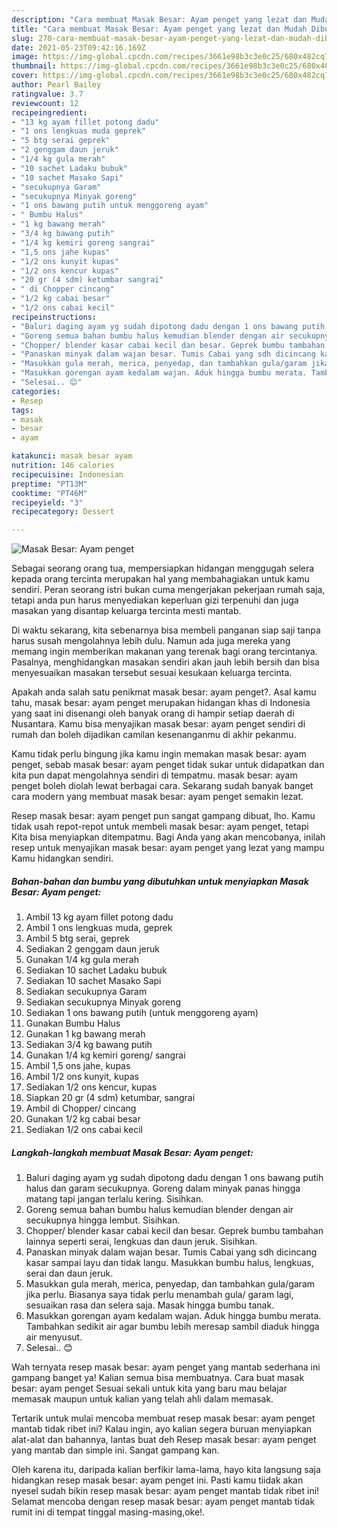 ```yaml
---
description: "Cara membuat Masak Besar: Ayam penget yang lezat dan Mudah Dibuat"
title: "Cara membuat Masak Besar: Ayam penget yang lezat dan Mudah Dibuat"
slug: 270-cara-membuat-masak-besar-ayam-penget-yang-lezat-dan-mudah-dibuat
date: 2021-05-23T09:42:16.169Z
image: https://img-global.cpcdn.com/recipes/3661e98b3c3e0c25/680x482cq70/masak-besar-ayam-penget-foto-resep-utama.jpg
thumbnail: https://img-global.cpcdn.com/recipes/3661e98b3c3e0c25/680x482cq70/masak-besar-ayam-penget-foto-resep-utama.jpg
cover: https://img-global.cpcdn.com/recipes/3661e98b3c3e0c25/680x482cq70/masak-besar-ayam-penget-foto-resep-utama.jpg
author: Pearl Bailey
ratingvalue: 3.7
reviewcount: 12
recipeingredient:
- "13 kg ayam fillet potong dadu"
- "1 ons lengkuas muda geprek"
- "5 btg serai geprek"
- "2 genggam daun jeruk"
- "1/4 kg gula merah"
- "10 sachet Ladaku bubuk"
- "10 sachet Masako Sapi"
- "secukupnya Garam"
- "secukupnya Minyak goreng"
- "1 ons bawang putih untuk menggoreng ayam"
- " Bumbu Halus"
- "1 kg bawang merah"
- "3/4 kg bawang putih"
- "1/4 kg kemiri goreng sangrai"
- "1,5 ons jahe kupas"
- "1/2 ons kunyit kupas"
- "1/2 ons kencur kupas"
- "20 gr (4 sdm) ketumbar sangrai"
- " di Chopper cincang"
- "1/2 kg cabai besar"
- "1/2 ons cabai kecil"
recipeinstructions:
- "Baluri daging ayam yg sudah dipotong dadu dengan 1 ons bawang putih halus dan garam secukupnya. Goreng dalam minyak panas hingga matang tapi jangan terlalu kering. Sisihkan."
- "Goreng semua bahan bumbu halus kemudian blender dengan air secukupnya hingga lembut. Sisihkan."
- "Chopper/ blender kasar cabai kecil dan besar. Geprek bumbu tambahan lainnya seperti serai, lengkuas dan daun jeruk. Sisihkan."
- "Panaskan minyak dalam wajan besar. Tumis Cabai yang sdh dicincang kasar sampai layu dan tidak langu. Masukkan bumbu halus, lengkuas, serai dan daun jeruk."
- "Masukkan gula merah, merica, penyedap, dan tambahkan gula/garam jika perlu. Biasanya saya tidak perlu menambah gula/ garam lagi, sesuaikan rasa dan selera saja. Masak hingga bumbu tanak."
- "Masukkan gorengan ayam kedalam wajan. Aduk hingga bumbu merata. Tambahkan sedikit air agar bumbu lebih meresap sambil diaduk hingga air menyusut."
- "Selesai.. 😊"
categories:
- Resep
tags:
- masak
- besar
- ayam

katakunci: masak besar ayam 
nutrition: 146 calories
recipecuisine: Indonesian
preptime: "PT13M"
cooktime: "PT46M"
recipeyield: "3"
recipecategory: Dessert

---
```



![Masak Besar: Ayam penget](https://img-global.cpcdn.com/recipes/3661e98b3c3e0c25/680x482cq70/masak-besar-ayam-penget-foto-resep-utama.jpg)

Sebagai seorang orang tua, mempersiapkan hidangan menggugah selera kepada orang tercinta merupakan hal yang membahagiakan untuk kamu sendiri. Peran seorang istri bukan cuma mengerjakan pekerjaan rumah saja, tetapi anda pun harus menyediakan keperluan gizi terpenuhi dan juga masakan yang disantap keluarga tercinta mesti mantab.

Di waktu  sekarang, kita sebenarnya bisa membeli panganan siap saji tanpa harus susah mengolahnya lebih dulu. Namun ada juga mereka yang memang ingin memberikan makanan yang terenak bagi orang tercintanya. Pasalnya, menghidangkan masakan sendiri akan jauh lebih bersih dan bisa menyesuaikan masakan tersebut sesuai kesukaan keluarga tercinta. 



Apakah anda salah satu penikmat masak besar: ayam penget?. Asal kamu tahu, masak besar: ayam penget merupakan hidangan khas di Indonesia yang saat ini disenangi oleh banyak orang di hampir setiap daerah di Nusantara. Kamu bisa menyajikan masak besar: ayam penget sendiri di rumah dan boleh dijadikan camilan kesenanganmu di akhir pekanmu.

Kamu tidak perlu bingung jika kamu ingin memakan masak besar: ayam penget, sebab masak besar: ayam penget tidak sukar untuk didapatkan dan kita pun dapat mengolahnya sendiri di tempatmu. masak besar: ayam penget boleh diolah lewat berbagai cara. Sekarang sudah banyak banget cara modern yang membuat masak besar: ayam penget semakin lezat.

Resep masak besar: ayam penget pun sangat gampang dibuat, lho. Kamu tidak usah repot-repot untuk membeli masak besar: ayam penget, tetapi Kita bisa menyiapkan ditempatmu. Bagi Anda yang akan mencobanya, inilah resep untuk menyajikan masak besar: ayam penget yang lezat yang mampu Kamu hidangkan sendiri.

<!--inarticleads1-->

##### Bahan-bahan dan bumbu yang dibutuhkan untuk menyiapkan Masak Besar: Ayam penget:

1. Ambil 13 kg ayam fillet potong dadu
1. Ambil 1 ons lengkuas muda, geprek
1. Ambil 5 btg serai, geprek
1. Sediakan 2 genggam daun jeruk
1. Gunakan 1/4 kg gula merah
1. Sediakan 10 sachet Ladaku bubuk
1. Sediakan 10 sachet Masako Sapi
1. Sediakan secukupnya Garam
1. Sediakan secukupnya Minyak goreng
1. Sediakan 1 ons bawang putih (untuk menggoreng ayam)
1. Gunakan  Bumbu Halus
1. Gunakan 1 kg bawang merah
1. Sediakan 3/4 kg bawang putih
1. Gunakan 1/4 kg kemiri goreng/ sangrai
1. Ambil 1,5 ons jahe, kupas
1. Ambil 1/2 ons kunyit, kupas
1. Sediakan 1/2 ons kencur, kupas
1. Siapkan 20 gr (4 sdm) ketumbar, sangrai
1. Ambil  di Chopper/ cincang
1. Gunakan 1/2 kg cabai besar
1. Sediakan 1/2 ons cabai kecil




<!--inarticleads2-->

##### Langkah-langkah membuat Masak Besar: Ayam penget:

1. Baluri daging ayam yg sudah dipotong dadu dengan 1 ons bawang putih halus dan garam secukupnya. Goreng dalam minyak panas hingga matang tapi jangan terlalu kering. Sisihkan.
1. Goreng semua bahan bumbu halus kemudian blender dengan air secukupnya hingga lembut. Sisihkan.
1. Chopper/ blender kasar cabai kecil dan besar. Geprek bumbu tambahan lainnya seperti serai, lengkuas dan daun jeruk. Sisihkan.
1. Panaskan minyak dalam wajan besar. Tumis Cabai yang sdh dicincang kasar sampai layu dan tidak langu. Masukkan bumbu halus, lengkuas, serai dan daun jeruk.
1. Masukkan gula merah, merica, penyedap, dan tambahkan gula/garam jika perlu. Biasanya saya tidak perlu menambah gula/ garam lagi, sesuaikan rasa dan selera saja. Masak hingga bumbu tanak.
1. Masukkan gorengan ayam kedalam wajan. Aduk hingga bumbu merata. Tambahkan sedikit air agar bumbu lebih meresap sambil diaduk hingga air menyusut.
1. Selesai.. 😊




Wah ternyata resep masak besar: ayam penget yang mantab sederhana ini gampang banget ya! Kalian semua bisa membuatnya. Cara buat masak besar: ayam penget Sesuai sekali untuk kita yang baru mau belajar memasak maupun untuk kalian yang telah ahli dalam memasak.

Tertarik untuk mulai mencoba membuat resep masak besar: ayam penget mantab tidak ribet ini? Kalau ingin, ayo kalian segera buruan menyiapkan alat-alat dan bahannya, lantas buat deh Resep masak besar: ayam penget yang mantab dan simple ini. Sangat gampang kan. 

Oleh karena itu, daripada kalian berfikir lama-lama, hayo kita langsung saja hidangkan resep masak besar: ayam penget ini. Pasti kamu tiidak akan nyesel sudah bikin resep masak besar: ayam penget mantab tidak ribet ini! Selamat mencoba dengan resep masak besar: ayam penget mantab tidak rumit ini di tempat tinggal masing-masing,oke!.


